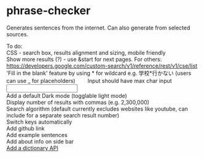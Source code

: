 # phrase-checker
Generates sentences from the internet. Can also generate from selected sources.

To do:  
CSS - search box, results alignment and sizing, mobile friendly  
Show more results (?) - use &start for next pages. For others: https://developers.google.com/custom-search/v1/reference/rest/v1/cse/list  
'Fill in the blank' feature  by using * for wildcard e.g. 学校*行かない (users can use _ for placeholders)　　
Input should have max char input <input type="text" required minlength="6" maxlength="6">  
Add a default Dark mode (togglable light mode)  
Display number of results with commas (e.g. 2,300,000)  
Search algorithm (default currently excludes websites like youtube, can include for a separate search result number)  
Switch keys automatically  
Add github link  
Add example sentences  
Add about info on side bar  
[Add a dictionary API](https://api.ce-cotoha.com/contents/mypage/index.html)

